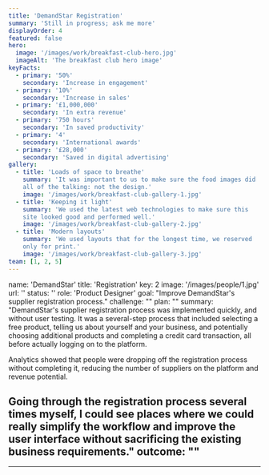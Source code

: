 ```yaml
---
title: 'DemandStar Registration'
summary: 'Still in progress; ask me more'
displayOrder: 4
featured: false
hero:
  image: '/images/work/breakfast-club-hero.jpg'
  imageAlt: 'The breakfast club hero image'
keyFacts:
  - primary: '50%'
    secondary: 'Increase in engagement'
  - primary: '10%'
    secondary: 'Increase in sales'
  - primary: '£1,000,000'
    secondary: 'In extra revenue'
  - primary: '750 hours'
    secondary: 'In saved productivity'
  - primary: '4'
    secondary: 'International awards'
  - primary: '£28,000'
    secondary: 'Saved in digital advertising'
gallery:
  - title: 'Loads of space to breathe'
    summary: 'It was important to us to make sure the food images did
    all of the talking: not the design.'
    image: '/images/work/breakfast-club-gallery-1.jpg'
  - title: 'Keeping it light'
    summary: 'We used the latest web technologies to make sure this
    site looked good and performed well.'
    image: '/images/work/breakfast-club-gallery-2.jpg'
  - title: 'Modern layouts'
    summary: 'We used layouts that for the longest time, we reserved
    only for print.'
    image: '/images/work/breakfast-club-gallery-3.jpg'
team: [1, 2, 5]
---
```

name: 'DemandStar'
title: 'Registration'
key: 2
image: '/images/people/1.jpg'
url: ''
status: ''
role: 'Product Designer'
goal: "Improve DemandStar's supplier registration process."
challenge: ""
plan: ""
summary: "DemandStar's supplier registration process was implemented quickly, and without user testing. It was a several-step process that included selecting a free product, telling us about yourself and your business, and potentially choosing additional products and completing a credit card transaction, all before actually logging on to the platform.

Analytics showed that people were dropping off the registration process without completing it, reducing the number of suppliers on the platform and revenue potential.

Going through the registration process several times myself, I could see places where we could really simplify the workflow and improve the user interface without sacrificing the existing business requirements."
outcome: ""
---

---
